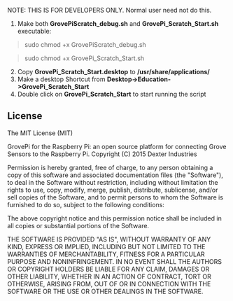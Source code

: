 NOTE: THIS IS FOR DEVELOPERS ONLY.  Normal user need not do this.

1. Make both **GrovePiScratch_debug.sh** and **GrovePi_Scratch_Start.sh** executable:

  > sudo chmod +x GrovePiScratch_debug.sh

  > sudo chmod +x GrovePi_Scratch_Start.sh

2. Copy **GrovePi_Scratch_Start.desktop** to **/usr/share/applications/**
3. Make a desktop Shortcut from **Desktop->Education->GrovePi_Scratch_Start**
3. Double click on **GrovePi_Scratch_Start** to start running the script

## License

The MIT License (MIT)

GrovePi for the Raspberry Pi: an open source platform for connecting Grove Sensors to the Raspberry Pi.
Copyright (C) 2015  Dexter Industries

Permission is hereby granted, free of charge, to any person obtaining a copy
of this software and associated documentation files (the "Software"), to deal
in the Software without restriction, including without limitation the rights
to use, copy, modify, merge, publish, distribute, sublicense, and/or sell
copies of the Software, and to permit persons to whom the Software is
furnished to do so, subject to the following conditions:

The above copyright notice and this permission notice shall be included in
all copies or substantial portions of the Software.

THE SOFTWARE IS PROVIDED "AS IS", WITHOUT WARRANTY OF ANY KIND, EXPRESS OR
IMPLIED, INCLUDING BUT NOT LIMITED TO THE WARRANTIES OF MERCHANTABILITY,
FITNESS FOR A PARTICULAR PURPOSE AND NONINFRINGEMENT. IN NO EVENT SHALL THE
AUTHORS OR COPYRIGHT HOLDERS BE LIABLE FOR ANY CLAIM, DAMAGES OR OTHER
LIABILITY, WHETHER IN AN ACTION OF CONTRACT, TORT OR OTHERWISE, ARISING FROM,
OUT OF OR IN CONNECTION WITH THE SOFTWARE OR THE USE OR OTHER DEALINGS IN
THE SOFTWARE.
	
